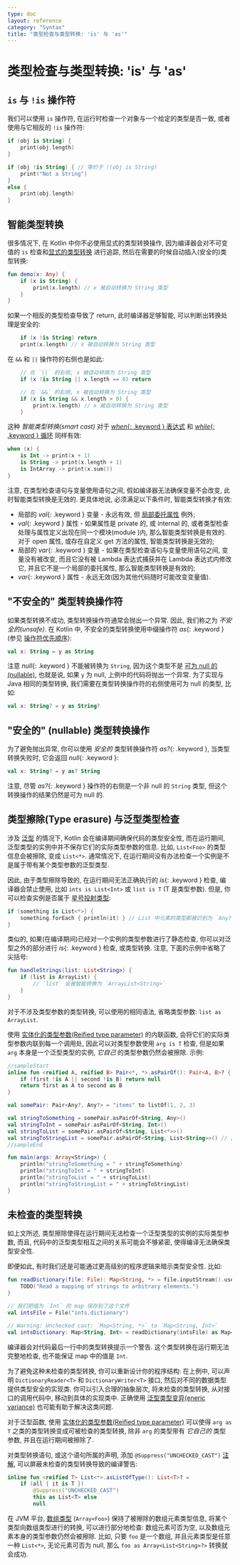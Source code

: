 ```yaml
---
type: doc
layout: reference
category: "Syntax"
title: "类型检查与类型转换: 'is' 与 'as'"
---
```


# 类型检查与类型转换: 'is' 与 'as'

## `is` 与 `!is` 操作符

我们可以使用 `is` 操作符, 在运行时检查一个对象与一个给定的类型是否一致, 或者使用与它相反的 `!is` 操作符:

``` kotlin
if (obj is String) {
    print(obj.length)
}

if (obj !is String) { // 等价于 !(obj is String)
    print("Not a String")
}
else {
    print(obj.length)
}
```

## 智能类型转换

很多情况下, 在 Kotlin 中你不必使用显式的类型转换操作, 因为编译器会对不可变值的 `is` 检查和[显式的类型转换](#unsafe-cast-operator) 进行追踪, 然后在需要的时候自动插入(安全的)类型转换:

``` kotlin
fun demo(x: Any) {
    if (x is String) {
        print(x.length) // x 被自动转换为 String 类型
    }
}
```

如果一个相反的类型检查导致了 return, 此时编译器足够智能, 可以判断出转换处理是安全的:

``` kotlin
    if (x !is String) return
    print(x.length) // x 被自动转换为 String 类型
```

在 `&&` 和 `||` 操作符的右侧也是如此:

``` kotlin
    // 在 `||` 的右侧, x 被自动转换为 String 类型
    if (x !is String || x.length == 0) return

    // 在 `&&` 的右侧, x 被自动转换为 String 类型
    if (x is String && x.length > 0) {
        print(x.length) // x 被自动转换为 String 类型
    }
```

这种 _智能类型转换(smart cast)_ 对于 [*when*{: .keyword } 表达式](control-flow.html#when-expressions) 和 [*while*{: .keyword } 循环](control-flow.html#while-loops) 同样有效:

``` kotlin
when (x) {
    is Int -> print(x + 1)
    is String -> print(x.length + 1)
    is IntArray -> print(x.sum())
}
```

注意, 在类型检查语句与变量使用语句之间, 假如编译器无法确保变量不会改变, 此时智能类型转换是无效的.
更具体地说, 必须满足以下条件时, 智能类型转换才有效:

  * 局部的 *val*{: .keyword } 变量 - 永远有效, 但 [局部委托属性](delegated-properties.html#local-delegated-properties-since-11) 例外;
  * *val*{: .keyword } 属性 - 如果属性是 private 的, 或 internal 的, 或者类型检查处理与属性定义出现在同一个模块(module )内, 那么智能类型转换是有效的. 对于 open 属性, 或存在自定义 get 方法的属性, 智能类型转换是无效的;
  * 局部的 *var*{: .keyword } 变量 - 如果在类型检查语句与变量使用语句之间, 变量没有被改变, 而且它没有被 Lambda 表达式捕获并在 Lambda 表达式内修改它, 并且它不是一个局部的委托属性, 那么智能类型转换是有效的;
  * *var*{: .keyword } 属性 - 永远无效(因为其他代码随时可能改变变量值).


## "不安全的" 类型转换操作符

如果类型转换不成功, 类型转换操作符通常会抛出一个异常. 因此, 我们称之为 *不安全的(unsafe)*.
在 Kotlin 中, 不安全的类型转换使用中缀操作符 *as*{: .keyword } (参见 [操作符优先顺序](grammar.html#precedence)):

``` kotlin
val x: String = y as String
```

注意 *null*{: .keyword } 不能被转换为 `String`, 因为这个类型不是 [可为 null 的(nullable)](null-safety.html),
也就是说, 如果 `y` 为 null, 上例中的代码将抛出一个异常.
为了实现与 Java 相同的类型转换, 我们需要在类型转换操作符的右侧使用可为 null 的类型, 比如:

``` kotlin
val x: String? = y as String?
```

## "安全的" (nullable) 类型转换操作

为了避免抛出异常, 你可以使用 *安全的* 类型转换操作符 *as?*{: .keyword }, 当类型转换失败时, 它会返回 *null*{: .keyword }:

``` kotlin
val x: String? = y as? String
```

注意, 尽管 *as?*{: .keyword } 操作符的右侧是一个非 null 的 `String` 类型, 但这个转换操作的结果仍然是可为 null 的.

## 类型擦除(Type erasure) 与泛型类型检查

涉及 [泛型](generics.html) 的情况下, Kotlin 会在编译期间确保代码的类型安全性, 而在运行期间, 泛型类型的实例中并不保存它们的实际类型参数的信息.
比如, `List<Foo>` 的类型信息会被擦除, 变成 `List<*>`.
通常情况下, 在运行期间没有办法检查一个实例是不是属于带有某个类型参数的泛型类型.

因此, 由于类型擦除导致的, 在运行期间无法正确执行的 *is*{: .keyword } 检查, 编译器会禁止使用,
比如 `ints is List<Int>` 或 `list is T` (T 是类型参数).
但是, 你可以检查实例是否属于 [星号投射类型](generics.html#star-projections):

```kotlin
if (something is List<*>) {
    something.forEach { println(it) } // List 中元素的类型都被识别为 `Any?`
}
```

类似的, 如果(在编译期间)已经对一个实例的类型参数进行了静态检查, 你可以对泛型之外的部分进行 *is*{: .keyword } 检查, 或类型转换.
注意, 下面的示例中省略了尖括号:

```kotlin
fun handleStrings(list: List<String>) {
    if (list is ArrayList) {
        // `list` 会被智能转换为 `ArrayList<String>`
    }
}
```

对于不涉及类型参数的类型转换, 可以使用的相同语法, 省略类型参数: `list as ArrayList`.

使用 [实体化的类型参数(Reified type parameter)](inline-functions.html#reified-type-parameters) 的内联函数,
会将它们的实际类型参数内联到每一个调用处, 因此可以对类型参数使用 `arg is T` 检查,  但是如果 `arg` 本身是一个泛型类型的实例, *它自己* 的类型参数仍然会被擦除.
示例:

<div class="sample" markdown="1">

``` kotlin
//sampleStart
inline fun <reified A, reified B> Pair<*, *>.asPairOf(): Pair<A, B>? {
    if (first !is A || second !is B) return null
    return first as A to second as B
}

val somePair: Pair<Any?, Any?> = "items" to listOf(1, 2, 3)

val stringToSomething = somePair.asPairOf<String, Any>()
val stringToInt = somePair.asPairOf<String, Int>()
val stringToList = somePair.asPairOf<String, List<*>>()
val stringToStringList = somePair.asPairOf<String, List<String>>() // 此处破坏了类型安全型!
//sampleEnd

fun main(args: Array<String>) {
    println("stringToSomething = " + stringToSomething)
    println("stringToInt = " + stringToInt)
    println("stringToList = " + stringToList)
    println("stringToStringList = " + stringToStringList)
}
```
</div>

## 未检查的类型转换

如上文所述, 类型擦除使得在运行期间无法检查一个泛型类型的实例的实际类型参数,
而且, 代码中的泛型类型相互之间的关系可能会不够紧密, 使得编译无法确保类型安全性.

即便如此, 有时我们还是可能通过更高级别的程序逻辑来暗示类型安全性.
比如:

```kotlin
fun readDictionary(file: File): Map<String, *> = file.inputStream().use {
    TODO("Read a mapping of strings to arbitrary elements.")
}

// 我们把值为 `Int` 的 map 保存到了这个文件
val intsFile = File("ints.dictionary")

// Warning: Unchecked cast: `Map<String, *>` to `Map<String, Int>`
val intsDictionary: Map<String, Int> = readDictionary(intsFile) as Map<String, Int>
```

编译器会对代码最后一行中的类型转换提示一个警告. 这个类型转换在运行期无法完整地检查, 也不能保证 map 中的值是 `Int`.

为了避免这种未检查的类型转换, 你可以重新设计你的程序结构: 在上例中, 可以声明 `DictionaryReader<T>` 和 `DictionaryWriter<T>` 接口,
然后对不同的数据类型提供类型安全的实现类.
你可以引入合理的抽象层次, 将未检查的类型转换, 从对接口的调用代码中, 移动到具体的实现类中.
正确使用 [泛型类型变异(eneric variance)](generics.html#variance) 也可能有助于解决这类问题.

对于泛型函数, 使用 [实体化的类型参数(Reified type parameter)](inline-functions.html#reified-type-parameters)
可以使得 `arg as T` 之类的类型转换变成可被检查的类型转换, 除非 `arg` 的类型带有 *它自己的* 类型参数, 并且在运行期间被擦除了.

对类型转换语句, 或这个语句所属的声明, 添加 `@Suppress("UNCHECKED_CAST")` [注解](annotations.html#annotations), 可以屏蔽未检查的类型转换导致的编译警告:

```kotlin
inline fun <reified T> List<*>.asListOfType(): List<T>? =
    if (all { it is T })
        @Suppress("UNCHECKED_CAST")
        this as List<T> else
        null
```

在 JVM 平台, [数组类型](basic-types.html#arrays) (`Array<Foo>`) 保持了被擦除的数组元素类型信息,
将某个类型向数组类型进行的转换, 可以进行部分地检查: 数组元素可否为空, 以及数组元素本身的类型参数仍然会被擦除.
比如, 只要 `foo` 是一个数组, 并且元素类型是任意一种 `List<*>`, 无论元素可否为 null, 那么 `foo as Array<List<String>?>` 转换就会成功.
